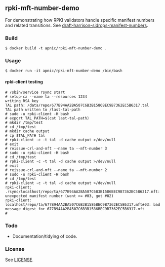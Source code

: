 ## rpki-mft-number-demo

For demonstrating how RPKI validators handle specific manifest
numbers and related transitions.  See
[draft-harrison-sidrops-manifest-numbers](https://datatracker.ietf.org/doc/draft-harrison-sidrops-manifest-numbers/).

### Build

    $ docker build -t apnic/rpki-mft-number-demo .

### Usage

    $ docker run -it apnic/rpki-mft-number-demo /bin/bash

#### rpki-client testing

    # /sbin/service rsync start
    # setup-ca --name ta --resources 1234
    writing RSA key
    TAL path: /data/repo/677B94AA2BA507C6B3B1586BEC9B7362EC5B6317.tal
    TAL path written to /last-tal-path
    # sudo -u rpki-client -H bash
    # export TAL_PATH=$(cat last-tal-path)
    # mkdir /tmp/test
    # cd /tmp/test
    # mkdir cache output
    # cp $TAL_PATH tal
    # rpki-client -c -t tal -d cache output >/dev/null
    # exit
    # reissue-crl-and-mft --name ta --mft-number 3
    # sudo -u rpki-client -H bash
    # cd /tmp/test
    # rpki-client -c -t tal -d cache output >/dev/null
    # exit
    # reissue-crl-and-mft --name ta --mft-number 2
    # sudo -u rpki-client -H bash
    # cd /tmp/test
    # rpki-client -c -t tal -d cache output >/dev/null
    rpki-client: .rsync/localhost/repo/ta/677B94AA2BA507C6B3B1586BEC9B7362EC5B6317.mft: unexpected manifest number (want >= #03, got #02)
    rpki-client: localhost/repo/ta/677B94AA2BA507C6B3B1586BEC9B7362EC5B6317.mft#03: bad message digest for 677B94AA2BA507C6B3B1586BEC9B7362EC5B6317.mft
    #

### Todo

 - Documentation/tidying of code.

### License

See [LICENSE](./LICENSE).

